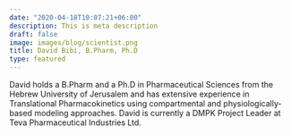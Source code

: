 ```yaml
---
date: "2020-04-18T10:07:21+06:00"
description: This is meta description
draft: false
image: images/blog/scientist.png 
title: David Bibi, B.Pharm, Ph.D
type: featured
---
```


David holds a B.Pharm and a Ph.D in Pharmaceutical Sciences from the Hebrew University of Jerusalem and has extensive experience in Translational Pharmacokinetics using compartmental and physiologically-based modeling approaches. David is currently a DMPK Project Leader at Teva Pharmaceutical Industries Ltd.
